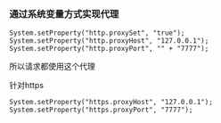 ### 通过系统变量方式实现代理

```
System.setProperty("http.proxySet", "true");
System.setProperty("http.proxyHost", "127.0.0.1");
System.setProperty("http.proxyPort", "" + "7777");
```

所以请求都使用这个代理

针对https

```
System.setProperty("https.proxyHost", "127.0.0.1");
System.setProperty("https.proxyPort", "7777");
```

